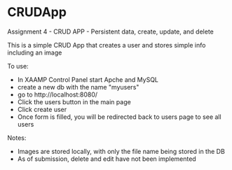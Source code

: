# CRUDApp
Assignment 4 - CRUD APP - Persistent data, create, update, and delete

This is a simple CRUD App that creates a user and stores simple info including 
    an image

To use:
- In XAAMP Control Panel start Apche and MySQL
- create a new db with the name "myusers"
- go to http://localhost:8080/
- Click the users button in the main page
- Click create user
- Once form is filled, you will be redirected back to users page to see all users

Notes: 
- Images are stored locally, with only the file name being stored in the DB
- As of submission, delete and edit have not been implemented

